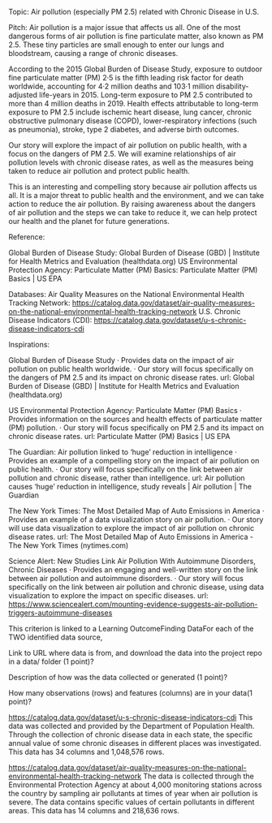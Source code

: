 Topic: Air pollution (especially PM 2.5) related with Chronic Disease in U.S.

Pitch:
Air pollution is a major issue that affects us all. One of the most dangerous forms of air pollution is fine particulate matter, also known as PM 2.5. These tiny particles are small enough to enter our lungs and bloodstream, causing a range of chronic diseases.

According to the 2015 Global Burden of Disease Study, exposure to outdoor fine particulate matter (PM) 2·5 is the fifth leading risk factor for death worldwide, accounting for 4·2 million deaths and 103·1 million disability-adjusted life-years in 2015. Long-term exposure to PM 2.5 contributed to more than 4 million deaths in 2019. Health effects attributable to long-term exposure to PM 2.5 include ischemic heart disease, lung cancer, chronic obstructive pulmonary disease (COPD), lower-respiratory infections (such as pneumonia), stroke, type 2 diabetes, and adverse birth outcomes.

Our story will explore the impact of air pollution on public health, with a focus on the dangers of PM 2.5. We will examine relationships of air pollution levels with chronic disease rates, as well as the measures being taken to reduce air pollution and protect public health.

This is an interesting and compelling story because air pollution affects us all. It is a major threat to public health and the environment, and we can take action to reduce the air pollution. By raising awareness about the dangers of air pollution and the steps we can take to reduce it, we can help protect our health and the planet for future generations.

Reference:

Global Burden of Disease Study: Global Burden of Disease (GBD) | Institute for Health Metrics and Evaluation (healthdata.org)
US Environmental Protection Agency: Particulate Matter (PM) Basics: Particulate Matter (PM) Basics | US EPA

Databases: 
Air Quality Measures on the National Environmental Health Tracking Network:
https://catalog.data.gov/dataset/air-quality-measures-on-the-national-environmental-health-tracking-network
U.S. Chronic Disease Indicators (CDI):
https://catalog.data.gov/dataset/u-s-chronic-disease-indicators-cdi

Inspirations:

Global Burden of Disease Study
· Provides data on the impact of air pollution on public health worldwide.
· Our story will focus specifically on the dangers of PM 2.5 and its impact on chronic disease rates.
url: Global Burden of Disease (GBD) | Institute for Health Metrics and Evaluation (healthdata.org)


US Environmental Protection Agency: Particulate Matter (PM) Basics
· Provides information on the sources and health effects of particulate matter (PM) pollution.
· Our story will focus specifically on PM 2.5 and its impact on chronic disease rates.
url: Particulate Matter (PM) Basics | US EPA


The Guardian: Air pollution linked to ‘huge’ reduction in intelligence
· Provides an example of a compelling story on the impact of air pollution on public health.
· Our story will focus specifically on the link between air pollution and chronic disease, rather than intelligence.
url: Air pollution causes ‘huge’ reduction in intelligence, study reveals | Air pollution | The Guardian


The New York Times: The Most Detailed Map of Auto Emissions in America
· Provides an example of a data visualization story on air pollution.
· Our story will use data visualization to explore the impact of air pollution on chronic disease rates.
url: The Most Detailed Map of Auto Emissions in America - The New York Times (nytimes.com)


Science Alert: New Studies Link Air Pollution With Autoimmune Disorders, Chronic Diseases
· Provides an engaging and well-written story on the link between air pollution and autoimmune disorders.
· Our story will focus specifically on the link between air pollution and chronic disease, using data visualization to explore the impact on specific diseases.
url: https://www.sciencealert.com/mounting-evidence-suggests-air-pollution-triggers-autoimmune-diseases


This criterion is linked to a Learning OutcomeFinding DataFor each of the TWO identified data source,

Link to URL where data is from, and download the data into the project repo in a data/ folder (1 point)?

Description of how was the data collected or generated (1 point)?

How many observations (rows) and features (columns) are in your data(1 point)?

https://catalog.data.gov/dataset/u-s-chronic-disease-indicators-cdi
This data was collected and provided by the Department of Population Health. Through the collection of chronic disease data in each state, the specific
annual value of some chronic diseases in different places was investigated.
This data has 34 columns and 1,048,576 rows.


https://catalog.data.gov/dataset/air-quality-measures-on-the-national-environmental-health-tracking-network
The data is collected through the Environmental Protection Agency at about 4,000 monitoring stations across the country by sampling air pollutants at times 
of year when air pollution is severe. The data contains specific values of certain pollutants in different areas.
This data has 14 columns and 218,636 rows.



